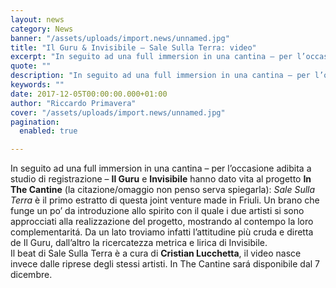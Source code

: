 ```yaml
---
layout: news
category: News
banner: "/assets/uploads/import.news/unnamed.jpg"
title: "Il Guru & Invisibile – Sale Sulla Terra: video"
excerpt: "In seguito ad una full immersion in una cantina – per l’occasione adibita a studio di registrazione – Il Guru e Invisibile hanno dato vita al progetto In The Cantine (la citazione/omaggio non penso serva spiegarla): Sale Sulla Terra è il primo estratto di questa joint venture made in Friuli. Un brano che funge un [&hellip"
quote: ""
description: "In seguito ad una full immersion in una cantina – per l’occasione adibita a studio di registrazione – Il Guru e Invisibile hanno dato vita al progetto In The Cantine (la citazione/omaggio non penso serva spiegarla): Sale Sulla Terra è il primo estratto di questa joint venture made in Friuli. Un brano che funge un [&hellip"
keywords: ""
date: 2017-12-05T00:00:00.000+01:00
author: "Riccardo Primavera"
cover: "/assets/uploads/import.news/unnamed.jpg"
pagination:
  enabled: true

---
```


In seguito ad una full immersion in una cantina – per l’occasione adibita a studio di registrazione – **Il Guru** e **Invisibile** hanno dato vita al progetto **In The Cantine** (la citazione/omaggio non penso serva spiegarla): _Sale Sulla_ _Terra_ è il primo estratto di questa joint venture made in Friuli. Un brano che funge un po’ da introduzione allo spirito con il quale i due artisti si sono approcciati alla realizzazione del progetto, mostrando al contempo la loro complementaritá. Da un lato troviamo infatti l’attitudine più cruda e diretta de Il Guru, dall’altro la ricercatezza metrica e lirica di Invisibile.  
Il beat di Sale Sulla Terra è a cura di **Cristian Lucchetta**, il video nasce invece dalle riprese degli stessi artisti. In The Cantine sará disponibile dal 7 dicembre.